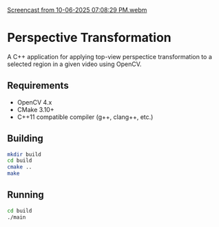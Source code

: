 [Screencast from 10-06-2025 07:08:29 PM.webm](https://github.com/user-attachments/assets/11c09498-8801-45ba-bfdd-c86d6d78566b)

# Perspective Transformation

A C++ application for applying top-view perspectice transformation to a selected region in a given video using OpenCV.

## Requirements

- OpenCV 4.x
- CMake 3.10+
- C++11 compatible compiler (g++, clang++, etc.)

## Building

```bash
mkdir build
cd build
cmake ..
make
```

## Running

```bash
cd build
./main
```
